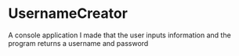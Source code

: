 # UsernameCreator
A console application I made that the user inputs information and the program returns a username and password
